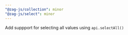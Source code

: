 ```yaml
---
"@zag-js/collection": minor
"@zag-js/select": minor
---
```


Add suppport for selecting all values using `api.selectAll()`
